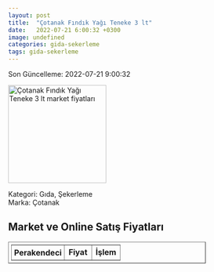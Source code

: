 ```yaml
---
layout: post
title:  "Çotanak Fındık Yağı Teneke 3 lt"
date:   2022-07-21 6:00:32 +0300
image: undefined
categories: gida-sekerleme
tags: gida-sekerleme
---
```


Son Güncelleme: 2022-07-21 9:00:32

<img src="undefined" width="200" alt="Çotanak Fındık Yağı Teneke 3 lt market fiyatları" />

Kategori: Gıda, Şekerleme
<br />
Marka: Çotanak

<h2>Market ve Online Satış Fiyatları</h2>

<table border="1" style="padding: 5px;width:80%;">
  <tr>
    <td style="padding: 5px;"><strong>Perakendeci</strong></td>
    <td><strong>Fiyat</strong></td>
    <td><strong>İşlem</strong></td>
  </tr>
  
</table>
